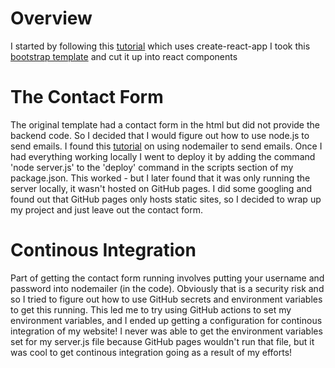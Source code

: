 # Overview

I started by following this [tutorial](https://www.freecodecamp.org/news/portfolio-app-using-react-618814e35843/) which uses create-react-app
I took this [bootstrap template](https://bootstrapmade.com/iportfolio-bootstrap-portfolio-websites-template/) and cut it up into react components

# The Contact Form
The original template had a contact form in the html but did not provide the backend code. So I decided that I would figure out how to use node.js to send emails. I found this [tutorial](https://w3collective.com/react-contact-form/) on using nodemailer to send emails. Once I had everything working locally I went to deploy it by adding the command 'node server.js' to the 'deploy' command in the scripts section of my package.json. This worked - but I later found that it was only running the server locally, it wasn't hosted on GitHub pages. I did some googling and found out that GitHub pages only hosts static sites, so I decided to wrap up my project and just leave out the contact form.

# Continous Integration
Part of getting the contact form running involves putting your username and password into nodemailer (in the code). Obviously that is a security risk and so I tried to figure out how to use GitHub secrets and environment variables to get this running. This led me to try using GitHub actions to set my environment variables, and I ended up getting a configuration for continous integration of my website! I never was able to get the environment variables set for my server.js file because GitHub pages wouldn't run that file, but it was cool to get continous integration going as a result of my efforts!
